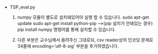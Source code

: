 - TSP_eval.py
	1.  numpy 모듈이 별도로 설치돼있어야 실행 할 수 있습니다.
	    sudo apt-get update
        sudo apt-get install python-pip     -->(pip 설치가 안돼있는 경우)
        pip install numpy
        명령어를 통해 설치할 수 있습니다.
    
    2. 다른 부분은 교수님께서 올려주신 그대로되, csv reader상의 인코딩 문제로 34줄에 encoding='utf-8-sig' 부분을 추가하였습니다.
